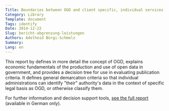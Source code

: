 ```yaml
---
Title: Boundaries between OGD and client specific, individual services
Category: Library
Template: document
Tags: identify
Date: 2014-12-22
Slug: bericht-abgrenzung-leistungen
Authors: Adelheid Bürgi-Schmelz
Summary:
Lang: en
---
```


This report by defines in more detail the concept of OGD, explains economic fundamentals of the production and use of open data in government, and provides a decision tree for use in evaluating publication criteria. It defines general demarcation criteria so that individual administrations can identify "their" authority's data in the context of specific legal basis as OGD, or otherwise classify them.

For further information and decision support tools, [see the full report](/de/library/bericht-abgrenzung-leistungen) (available in German only).
